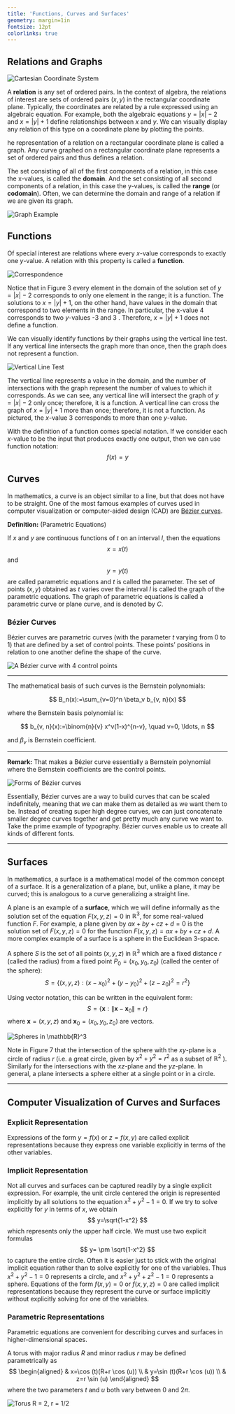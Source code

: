 ```yaml
---
title: 'Functions, Curves and Surfaces'
geometry: margin=1in
fontsize: 12pt
colorlinks: true
---
```


## Relations and Graphs

![Cartesian Coordinate System](imgs/coordinatesyst.png)

A **relation** is any set of ordered pairs. In the context of algebra, the relations of interest are sets of ordered pairs $(x, y)$ in the rectangular coordinate plane. Typically, the coordinates are related by a rule expressed using an algebraic equation. For example, both the algebraic equations $y=|x|-2$ and $x=|y|+1$ define relationships between $x$ and $y$. We can visually display any relation of this type on a coordinate plane by plotting the points.

he representation of a relation on a rectangular coordinate plane is called a graph. Any curve graphed on a rectangular coordinate plane represents a set of ordered pairs and thus defines a relation.

The set consisting of all of the first components of a relation, in this case the x-values, is called the **domain**. And the set consisting of all second components of a relation, in this case the y-values, is called the **range** (or **codomain**). Often, we can determine the domain and range of a relation if we are given its graph.

![Graph Example](imgs/graphmaths.png)

## Functions

Of special interest are relations where every $x$-value corresponds to exactly one $y$-value. A relation with this property is called a **function**.

![Correspondence](imgs/correspondance.png)

Notice that in Figure 3 every element in the domain of the solution set of $y=|x|-2$ corresponds to only one element in the range; it is a function. The solutions to $x=|y|+1$, on the other hand, have values in the domain that correspond to two elements in the range. In particular, the $\mathrm{x}$-value 4 corresponds to two $y$-values -3 and 3 . Therefore, $x=|y|+1$ does not define a function.

We can visually identify functions by their graphs using the vertical line test. If any vertical line intersects the graph more than once, then the graph does not represent a function.

![Vertical Line Test](imgs/verticallinetest.png)

The vertical line represents a value in the domain, and the number of intersections with the graph represent the number of values to which it corresponds. As we can see, any vertical line will intersect the graph of $y=|x|-2$ only once; therefore, it is a function. A vertical line can cross the graph of $x=|y|+1$ more than once; therefore, it is not a function. As pictured, the $x$-value 3 corresponds to more than one $y$-value.

With the definition of a function comes special notation. If we consider each $x$-value to be the input that produces exactly one output, then we can use function notation:
$$
f(x)=y
$$

## Curves

In mathematics, a curve is an object similar to a line, but that does not have to be straight. One of the most famous examples of curves used in computer visualization or computer-aided design (CAD) are [Bézier curves](#bézier-curves).

**Definition:** (Parametric Equations)

If $x$ and $y$ are continuous functions of $t$ on an interval $I$, then the equations
$$
x=x(t)
$$
and
$$
y=y(t)
$$
are called parametric equations and $t$ is called the parameter. The set of points $(x, y)$ obtained as $t$ varies over the interval $I$ is called the graph of the parametric equations. The graph of parametric equations is called a parametric curve or plane curve, and is denoted by $C$.

### Bézier Curves

Bézier curves are parametric curves (with the parameter $t$ varying from 0 to 1) that are defined by a set of control points. These points’ positions in relation to one another define the shape of the curve.

![A Bézier curve with 4 control points](imgs/uw7se4ld.png)

----

The mathematical basis of such curves is the Bernstein polynomials:

$$
B_n(x):=\sum_{v=0}^n \beta_v b_{v, n}(x)
$$

where the Bernstein basis polynomial is:

$$
b_{v, n}(x):=\binom{n}{v} x^v(1-x)^{n-v}, \quad v=0, \ldots, n
$$

and $\beta_v$ is Bernstein coefficient.

----

**Remark:** That makes a Bézier curve essentially a Bernstein polynomial where the Bernstein coefficients are the control points.

![Forms of Bézier curves](imgs/5grqpk8k.png)

Essentially, Bézier curves are a way to build curves that can be scaled indefinitely, meaning that we can make them as detailed as we want them to be. Instead of creating super high degree curves, we can just concatenate smaller degree curves together and get pretty much any curve we want to. Take the prime example of typography. Bézier curves enable us to create all kinds of different fonts.

----

## Surfaces

In mathematics, a surface is a mathematical model of the common concept of a surface. It is a generalization of a plane, but, unlike a plane, it may be curved; this is analogous to a curve generalizing a straight line.

A plane is an example of a **surface**, which we will define informally as the solution set of the equation $F(x, y, z)=0$ in $\mathbb{R}^3$, for some real-valued function $F$. For example, a plane given by $a x+b y+c z+d=0$ is the solution set of $F(x, y, z)=0$ for the function $F(x, y, z)=a x+b y+c z+d$. A more complex example of a surface is a sphere in the Euclidean 3-space.

A sphere $S$ is the set of all points $(x, y, z)$ in $\mathbb{R}^3$ which are a fixed distance $r$ (called the radius) from a fixed point $P_0=\left(x_0, y_0, z_0\right)$ (called the center of the sphere):
$$
S=\left\{(x, y, z):\left(x-x_0\right)^2+\left(y-y_0\right)^2+\left(z-z_0\right)^2=r^2\right\}
$$

Using vector notation, this can be written in the equivalent form:
$$
S=\left\{\mathbf{x}:\left\|\mathbf{x}-\mathbf{x}_0\right\|=r\right\}
$$
where $\mathbf{x}=(x, y, z)$ and $\mathbf{x}_0=\left(x_0, y_0, z_0\right)$ are vectors.

![Spheres in $\mathbb{R}^3$](imgs/sphere.jpg)

Note in Figure 7 that the intersection of the sphere with the $x y$-plane is a circle of radius $r$ (i.e. a great circle, given by $x^2+y^2=r^2$ as a subset of $\mathbb{R}^2$ ). Similarly for the intersections with the $x z$-plane and the $y z$-plane. In general, a plane intersects a sphere either at a single point or in a circle.

----

## Computer Visualization of Curves and Surfaces

### Explicit Representation

Expressions of the form $y=f(x)$ or $z=f(x, y)$ are called explicit representations because they express one variable explicitly in terms of the other variables.

### Implicit Representation

Not all curves and surfaces can be captured readily by a single explicit expression. For example, the unit circle centered the origin is represented implicitly by all solutions to the equation $x^2+y^2-1=0$. If we try to solve explicitly for $y$ in terms of $x$, we obtain
$$
y=\sqrt{1-x^2}
$$
which represents only the upper half circle. We must use two explicit formulas
$$
y= \pm \sqrt{1-x^2}
$$
to capture the entire circle.
Often it is easier just to stick with the original implicit equation rather than to solve explicitly for one of the variables. Thus $x^2+y^2-1=0$ represents a circle, and $x^2+y^2+z^2-1=0$ represents a sphere. Equations of the form $f(x, y)=0$ or $f(x, y, z)=0$ are called implicit representations because they represent the curve or surface implicitly without explicitly solving for one of the variables.

### Parametric Representations

Parametric equations are convenient for describing curves and surfaces in higher-dimensional spaces.

A torus with major radius $R$ and minor radius $r$ may be defined parametrically as
$$
\begin{aligned}
& x=\cos (t)(R+r \cos (u)) \\
& y=\sin (t)(R+r \cos (u)) \\
& z=r \sin (u)
\end{aligned}
$$
where the two parameters $t$ and $u$ both vary between 0 and $2 \pi$.

![Torus $R = 2, r = 1/2$](https://upload.wikimedia.org/wikipedia/commons/1/17/Torus.png)